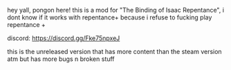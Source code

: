 hey yall, pongon here! this is a mod for "The Binding of Isaac Repentance", i dont know if it works with repentance+ because i refuse to fucking play repentance +

discord: https://discord.gg/Fke75npxeJ

this is the unreleased version that has more content than the steam version atm but has more bugs n broken stuff
